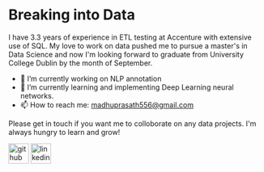 
# Breaking into Data

I have 3.3 years of experience in ETL testing at Accenture with extensive use of SQL. My love to work on data pushed me to pursue a master's in Data Science and now I'm looking forward to graduate from University College Dublin by the month of September.


- 🔭 I’m currently working on NLP annotation 
- 🌱 I’m currently learning and implementing Deep Learning neural networks. 
- 📫 How to reach me: madhuprasath556@gmail.com 

Please get in touch if you want me to colloborate on any data projects. I'm always hungry to learn and grow! 

[<img src='https://cdn.jsdelivr.net/npm/simple-icons@3.0.1/icons/github.svg' alt='github' height='40'>](https://github.com/madhu050596)  [<img src='https://cdn.jsdelivr.net/npm/simple-icons@3.0.1/icons/linkedin.svg' alt='linkedin' height='40'>](https://www.linkedin.com/in/madhu-prasath/)



